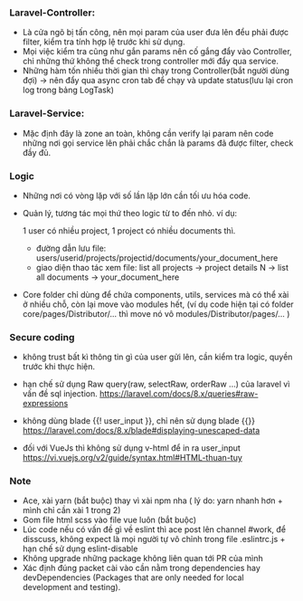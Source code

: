 ### Laravel-Controller:
- Là cửa ngõ bị tấn công, nên mọi param của user đưa lên đểu phải được filter, kiểm tra tính hợp lệ trước khi sử dụng.
- Mọi việc kiểm tra cũng như gắn params nên cố gắng đẩy vào Controller, chỉ những thứ không thể check trong controller mới đẩy qua service.
- Những hàm tốn nhiều thời gian thì chạy trong Controller(bắt người dùng đợi) -> nên đẩy qua async cron tab để chạy và update status(lưu lại cron log trong bảng LogTask)

### Laravel-Service:
- Mặc định đây là zone an toàn, không cần verify lại param nên code những nơi gọi service lên phải chắc chắn là params đã được filter, check đầy đủ. 


### Logic

- Những nơi có vòng lặp với số lần lặp lớn cần tối ưu hóa code.
- Quản lý, tương tác mọi thứ theo logic từ to đến nhỏ.
    ví dụ: 

    1 user có nhiều project, 1 project có nhiều documents thì.
    + đường dẫn lưu file: users/userid/projects/projectid/documents/your_document_here
    + giao diện thao tác xem file: list all projects -> project details N -> list all documents -> your_document_here
    
- Core folder chỉ dùng để chứa components, utils, services mà có thể xài ở nhiều chỗ, còn lại move vào modules hết, (ví dụ code hiện tại có folder core/pages/Distributor/... thì move nó vô modules/Distributor/pages/... )

### Secure coding

- không trust bất kì thông tin gì của user gửi lên, cần kiểm tra logic, quyền trước khi thực hiện.

- hạn chế sử dụng Raw query(raw, selectRaw, orderRaw ...) của laravel vì vấn đề sql injection. 
https://laravel.com/docs/8.x/queries#raw-expressions

- không dùng blade {{! user_input }}, chỉ nên sử dụng blade {{}}
https://laravel.com/docs/8.x/blade#displaying-unescaped-data

- đối với VueJs thì không sử dụng v-html để in ra user_input
https://vi.vuejs.org/v2/guide/syntax.html#HTML-thuan-tuy


### Note

- Ace, xài yarn (bắt buộc) thay vì xài npm nha ( lý do: yarn nhanh hơn + mình chỉ cần xài 1 trong 2)
- Gom file html scss vào file vue luôn (bắt buộc)
- Lúc code nếu có vấn đề gì về eslint thì ace post lên channel #work, để disscuss, không expect là mọi người tự vô chỉnh trong file .eslintrc.js + hạn chế sử dụng eslint-disable
- Không upgrade những package không liên quan tới PR của mình
- Xác định đúng packet cài vào cần nằm trong dependencies hay devDependencies (Packages that are only needed for local development and testing).
